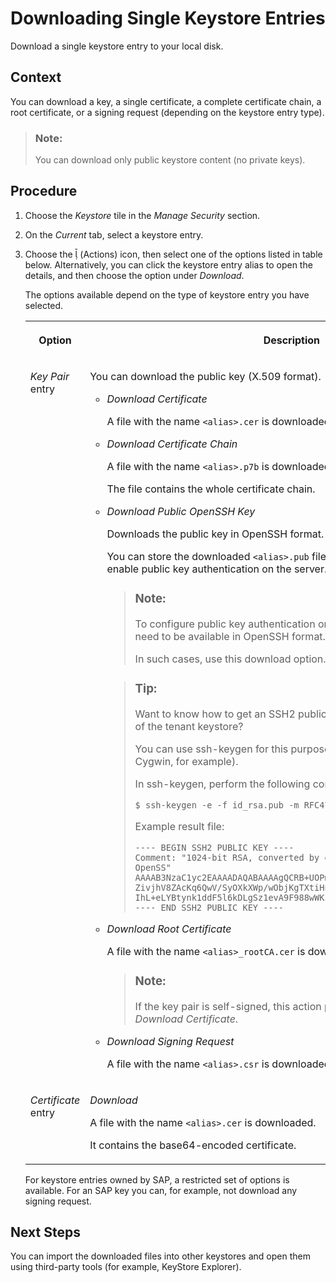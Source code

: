 <!-- loioca8a663d0f944251ae250f479e1c4947 -->

<link rel="stylesheet" type="text/css" href="../css/sap-icons.css"/>

# Downloading Single Keystore Entries

Download a single keystore entry to your local disk.



## Context

You can download a key, a single certificate, a complete certificate chain, a root certificate, or a signing request \(depending on the keystore entry type\).

> ### Note:  
> You can download only public keystore content \(no private keys\).



## Procedure

1.  Choose the *Keystore* tile in the *Manage Security* section.

2.  On the *Current* tab, select a keystore entry.

3.  Choose the <span class="SAP-icons"></span> \(Actions\) icon, then select one of the options listed in table below. Alternatively, you can click the keystore entry alias to open the details, and then choose the option under *Download*.

    The options available depend on the type of keystore entry you have selected.


    <table>
    <tr>
    <th valign="top">

    Option


    
    </th>
    <th valign="top">

    Description


    
    </th>
    </tr>
    <tr>
    <td valign="top">
    
    *Key Pair* entry


    
    </td>
    <td valign="top">
    
    You can download the public key \(X.509 format\).

    -   *Download Certificate*

        A file with the name `<alias>.cer` is downloaded.

    -   *Download Certificate Chain*

        A file with the name `<alias>.p7b` is downloaded.

        The file contains the whole certificate chain.

    -   *Download Public OpenSSH Key*

        Downloads the public key in OpenSSH format.

        You can store the downloaded `<alias>.pub` file on the connected SFTP server to enable public key authentication on the server.

        > ### Note:  
        > To configure public key authentication on certain SFTP servers, public keys need to be available in OpenSSH format.
        > 
        > In such cases, use this download option.

        > ### Tip:  
        > Want to know how to get an SSH2 public key for the id\_rsa/id\_dsa key-pair of the tenant keystore?
        > 
        > You can use ssh-keygen for this purpose \(to be installed on Windows via Cygwin, for example\).
        > 
        > In ssh-keygen, perform the following command:
        > 
        > `$ ssh-keygen -e -f id_rsa.pub -m RFC4716 > id_rsa.pub_ssh2`
        > 
        > Example result file:
        > 
        > ```
        > ---- BEGIN SSH2 PUBLIC KEY ----
        > Comment: "1024-bit RSA, converted by d023101@WDFN33785618A from OpenSS"
        > AAAAB3NzaC1yc2EAAAADAQABAAAAgQCRB+UOPmnPF9W4cqn6h1z3V5izPFAOTCXSF4cfnw
        > ZivjhV8ZAcKq6QwV/SyOXkXWp/wObjKgTXtiHngdJ0kyOQ+66Eleq/yhO4NDJ0QM3Vzv15
        > IhL+eLYBtynk1ddF5l6kDLgSz1evA9F988wWKiz/vpI8DVjbY8HJjlQbE8wOSQ==
        > ---- END SSH2 PUBLIC KEY ----
        > 
        > ```

    -   *Download Root Certificate*

        A file with the name `<alias>_rootCA.cer` is downloaded.

        > ### Note:  
        > If the key pair is self-signed, this action performs the same function as *Download Certificate*.

    -   *Download Signing Request*

        A file with the name `<alias>.csr` is downloaded.



    
    </td>
    </tr>
    <tr>
    <td valign="top">
    
    *Certificate* entry


    
    </td>
    <td valign="top">
    
    *Download*

    A file with the name `<alias>.cer` is downloaded.

    It contains the base64-encoded certificate.


    
    </td>
    </tr>
    </table>
    
    For keystore entries owned by SAP, a restricted set of options is available. For an SAP key you can, for example, not download any signing request.




<a name="loioca8a663d0f944251ae250f479e1c4947__postreq_a2v_rq5_xz"/>

## Next Steps

You can import the downloaded files into other keystores and open them using third-party tools \(for example, KeyStore Explorer\).

